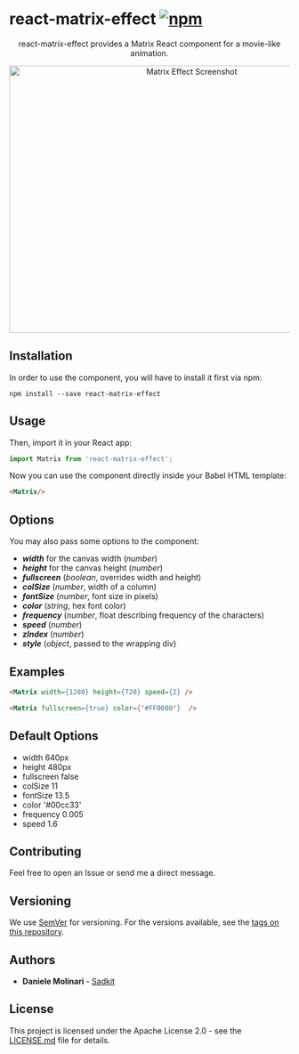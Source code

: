 # react-matrix-effect [![npm][npm-image]][npm-url]

[npm-image]: https://img.shields.io/npm/v/react-matrix-effect.svg
[npm-url]: https://www.npmjs.com/package/react-matrix-effect


<p align="center">react-matrix-effect provides a Matrix React component for a movie-like animation.</p>

<p align="center">
  <img src="https://www.sadkit.com/assets/img/react-matrix-effect.jpg" alt="Matrix Effect Screenshot" width="640px" height="480px" />
</p>

## Installation

In order to use the component, you will have to install it first via npm:

```
npm install --save react-matrix-effect 
```

## Usage

Then, import it in your React app:

```javascript
import Matrix from 'react-matrix-effect';
```

Now you can use the component directly inside your Babel HTML template:

```html
<Matrix/>
```

## Options

You may also pass some options to the component:
* ***width*** for the canvas width (*number*)
* ***height*** for the canvas height (*number*)
* ***fullscreen*** (*boolean*, overrides width and height)
* ***colSize*** (*number*, width of a column)
* ***fontSize*** (*number*, font size in pixels)
* ***color*** (*string*, hex font color)
* ***frequency*** (*number*, float describing frequency of the characters)
* ***speed*** (*number*)
* ***zIndex*** (*number*)
* ***style*** (*object*, passed to the wrapping div)


## Examples

```html
<Matrix width={1280} height={720} speed={2} />
```

```html
<Matrix fullscreen={true} color={'#FF0000'}  />
```

## Default Options

* width 640px
* height 480px
* fullscreen false
* colSize 11
* fontSize 13.5
* color '#00cc33'
* frequency 0.005
* speed 1.6

## Contributing

Feel free to open an Issue or send me a direct message.

## Versioning

We use [SemVer](http://semver.org/) for versioning. For the versions available, see the [tags on this repository](https://github.com/Sadkit/react-matrix-effect/tags). 

## Authors

* **Daniele Molinari** - [Sadkit](https://github.com/Sadkit)

## License

This project is licensed under the Apache License 2.0 - see the [LICENSE.md](LICENSE.md) file for details.
